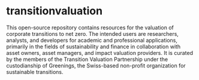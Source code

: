 # transitionvaluation
This open-source repository contains resources for the valuation of corporate transitions to net zero. The intended users are researchers, analysts, and developers for academic and professional applications, primarily in the fields of sustainability and finance in collaboration with asset owners, asset managers, and impact valuation providers. It is curated by the members of the Transition Valuation Partnership under the custodianship of Greenings, the Swiss-based non-profit organization for sustainable transitions.
